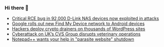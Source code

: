 ### Hi there 👋

<!--START_SECTION:feed-->
* [Critical RCE bug in 92,000 D-Link NAS devices now exploited in attacks](https://www.bleepingcomputer.com/news/security/critical-rce-bug-in-92-000-d-link-nas-devices-now-exploited-in-attacks/)
* [Google rolls out new Find My Device network to Android devices](https://www.bleepingcomputer.com/news/google/google-rolls-out-new-find-my-device-network-to-android-devices/)
* [Hackers deploy crypto drainers on thousands of WordPress sites](https://www.bleepingcomputer.com/news/security/hackers-deploy-crypto-drainers-on-thousands-of-wordpress-sites/)
* [Cyberattack on UK’s CVS Group disrupts veterinary operations](https://www.bleepingcomputer.com/news/security/cyberattack-on-uks-cvs-group-disrupts-veterinary-operations/)
* [Notepad++ wants your help in "parasite website" shutdown](https://www.bleepingcomputer.com/news/security/notepad-plus-plus-wants-your-help-in-parasite-website-shutdown/)
<!--END_SECTION:feed-->

<!--
**frankenk/frankenk** is a ✨ _special_ ✨ repository because its `README.md` (this file) appears on your GitHub profile.

Here are some ideas to get you started:

- 🔭 I’m currently working on ...
- 🌱 I’m currently learning ...
- 👯 I’m looking to collaborate on ...
- 🤔 I’m looking for help with ...
- 💬 Ask me about ...
- 📫 How to reach me: ...
- 😄 Pronouns: ...
- ⚡ Fun fact: ...
-->



